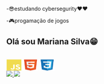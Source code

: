 

-😎estudando  cybersegurity❤️❤️

-🎮progamação de jogos

## Olá sou Mariana Silva😁

<div style="display: inline_block"><br>
  <img align="center" alt="Js" height="30" width="40" src="https://raw.githubusercontent.com/devicons/devicon/master/icons/javascript/javascript-plain.svg">
  <img align="center" alt="-HTML" height="30" width="40" src="https://raw.githubusercontent.com/devicons/devicon/master/icons/html5/html5-original.svg">
  <img align="center" alt="CSS" height="30" width="40" src="https://raw.githubusercontent.com/devicons/devicon/master/icons/css3/css3-original.svg">
</div>
<div>
<a href="https://github.com/"Marianasilva028">
<img loading="lazy" height="180em" src="https://github-readme-stats.vercel.app/api/top-langs/?username=Marianasilva028&layout=compact&langs_count=7&theme=dracula"/>
<img loading="lazy" height="180em" src="https://github-readme-stats.vercel.app/api?username=Marianasilva028i&show_icons=true&theme=dracula&include_all_commits=true&count_private=true"/>
</div>


